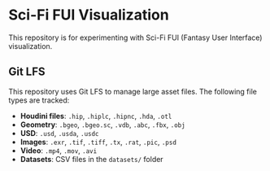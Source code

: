 # Sci-Fi FUI Visualization

This repository is for experimenting with Sci-Fi FUI (Fantasy User Interface) visualization.

## Git LFS

This repository uses Git LFS to manage large asset files. The following file types are tracked:

- **Houdini files**: `.hip`, `.hiplc`, `.hipnc`, `.hda`, `.otl`
- **Geometry**: `.bgeo`, `.bgeo.sc`, `.vdb`, `.abc`, `.fbx`, `.obj`
- **USD**: `.usd`, `.usda`, `.usdc`
- **Images**: `.exr`, `.tif`, `.tiff`, `.tx`, `.rat`, `.pic`, `.psd`
- **Video**: `.mp4`, `.mov`, `.avi`
- **Datasets**: CSV files in the `datasets/` folder
